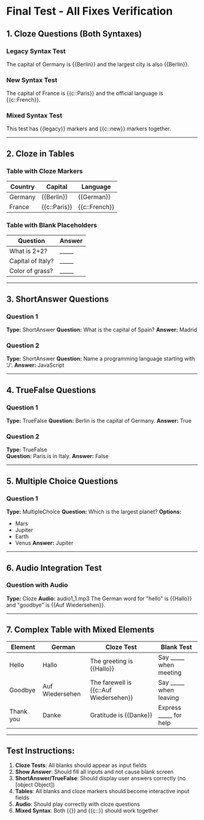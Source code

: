 # Final Test - All Fixes Verification

## 1. Cloze Questions (Both Syntaxes)

### Legacy Syntax Test
The capital of Germany is {{Berlin}} and the largest city is also {{Berlin}}.

### New Syntax Test  
The capital of France is {{c::Paris}} and the official language is {{c::French}}.

### Mixed Syntax Test
This test has {{legacy}} markers and {{c::new}} markers together.

---

## 2. Cloze in Tables

### Table with Cloze Markers
| Country | Capital | Language |
|---------|---------|----------|
| Germany | {{Berlin}} | {{German}} |
| France | {{c::Paris}} | {{c::French}} |

### Table with Blank Placeholders
| Question | Answer |
|----------|--------|
| What is 2+2? | _____ |
| Capital of Italy? | _____ |
| Color of grass? | _____ |

---

## 3. ShortAnswer Questions

### Question 1
**Type:** ShortAnswer
**Question:** What is the capital of Spain?
**Answer:** Madrid

### Question 2  
**Type:** ShortAnswer
**Question:** Name a programming language starting with 'J'.
**Answer:** JavaScript

---

## 4. TrueFalse Questions

### Question 1
**Type:** TrueFalse
**Question:** Berlin is the capital of Germany.
**Answer:** True

### Question 2
**Type:** TrueFalse  
**Question:** Paris is in Italy.
**Answer:** False

---

## 5. Multiple Choice Questions

### Question 1
**Type:** MultipleChoice
**Question:** Which is the largest planet?
**Options:**
- Mars
- Jupiter
- Earth
- Venus
**Answer:** Jupiter

---

## 6. Audio Integration Test

### Question with Audio
**Type:** Cloze
**Audio:** audio1_1.mp3
The German word for "hello" is {{Hallo}} and "goodbye" is {{Auf Wiedersehen}}.

---

## 7. Complex Table with Mixed Elements

| Element | German | Cloze Test | Blank Test |
|---------|---------|------------|------------|
| Hello | Hallo | The greeting is {{Hallo}} | Say _____ when meeting |
| Goodbye | Auf Wiedersehen | The farewell is {{c::Auf Wiedersehen}} | Say _____ when leaving |
| Thank you | Danke | Gratitude is {{Danke}} | Express _____ for help |

---

## Test Instructions:
1. **Cloze Tests**: All blanks should appear as input fields
2. **Show Answer**: Should fill all inputs and not cause blank screen
3. **ShortAnswer/TrueFalse**: Should display user answers correctly (no [object Object])
4. **Tables**: All blanks and cloze markers should become interactive input fields
5. **Audio**: Should play correctly with cloze questions
6. **Mixed Syntax**: Both {{}} and {{c::}} should work together
